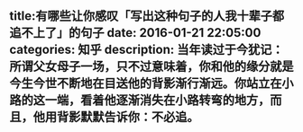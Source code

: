 title:有哪些让你感叹「写出这种句子的人我十辈子都追不上了」的句子
date: 2016-01-21   22:05:00 
categories: 知乎 
 description: 当年读过于今犹记： 所谓父女母子一场，只不过意味着，你和他的缘分就是今生今世不断地在目送他的背影渐行渐远。你站立在小路的这一端，看着他逐渐消失在小路转弯的地方，而且，他用背影默默告诉你：不必追。
  --- 
 